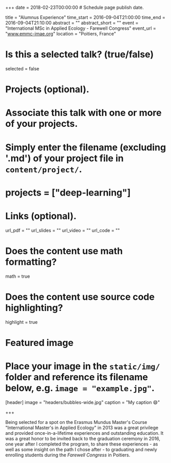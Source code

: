 +++
date = 2018-02-23T00:00:00  # Schedule page publish date.

title = "Alumnus Experience"
time_start = 2016-09-04T21:00:00
time_end = 2016-09-04T21:10:00
abstract = ""
abstract_short = ""
event = "International MSc in Applied Ecology - Farewell Congress"
event_url = "www.emmc-imae.org"
location = "Poitiers, France"

# Is this a selected talk? (true/false)
selected = false

# Projects (optional).
#   Associate this talk with one or more of your projects.
#   Simply enter the filename (excluding '.md') of your project file in `content/project/`.
# projects = ["deep-learning"]

# Links (optional).
url_pdf = ""
url_slides = ""
url_video = ""
url_code = ""

# Does the content use math formatting?
math = true

# Does the content use source code highlighting?
highlight = true

# Featured image
# Place your image in the `static/img/` folder and reference its filename below, e.g. `image = "example.jpg"`.
[header]
image = "headers/bubbles-wide.jpg"
caption = "My caption :smile:"

+++
            
Being selected for a spot on the Erasmus Mundus Master's Course "International Master's in Applied Ecology" in 2013 was a great privilege and provided once-in-a-lifetime experiences and outstanding education. It was a great honor to be invited back to the graduation ceremony in 2016, one year after I completed the program, to share these experiences - as well as some insight on the path I chose after - to graduating and newly enrolling students during the *Farewell Congress* in Poitiers.
